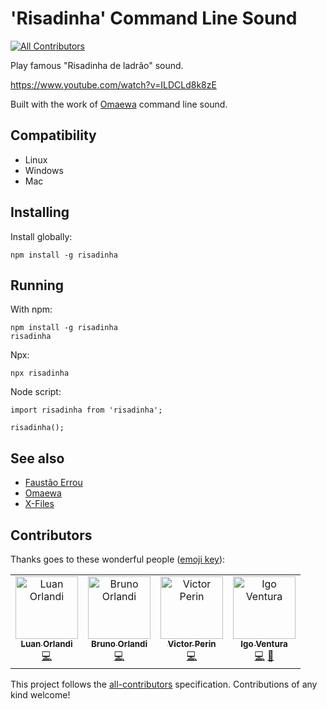 # 'Risadinha' Command Line Sound
[![All Contributors](https://img.shields.io/badge/all_contributors-4-orange.svg?style=flat-square)](#contributors)

Play famous "Risadinha de ladrão" sound.

https://www.youtube.com/watch?v=ILDCLd8k8zE

Built with the work of [Omaewa](https://github.com/BrOrlandi/omaewa) command line sound.

## Compatibility

- Linux
- Windows
- Mac

## Installing

Install globally:

    npm install -g risadinha

## Running

With npm:

    npm install -g risadinha
    risadinha

Npx:

    npx risadinha

Node script:

    import risadinha from 'risadinha';

    risadinha();

## See also

 - [Faustão Errou](https://github.com/BrOrlandi/faustao-errou/)
 - [Omaewa](https://github.com/BrOrlandi/omaewa/)
 - [X-Files](https://github.com/BrOrlandi/xfiles/)
## Contributors

Thanks goes to these wonderful people ([emoji key](https://allcontributors.org/docs/en/emoji-key)):

<!-- ALL-CONTRIBUTORS-LIST:START - Do not remove or modify this section -->
<!-- prettier-ignore -->
<table><tr><td align="center"><a href="http://luanorlandi.github.io"><img src="https://avatars1.githubusercontent.com/u/6919329?v=4" width="100px;" alt="Luan Orlandi"/><br /><sub><b>Luan Orlandi</b></sub></a><br /><a href="https://github.com/oloquinho/oloquinho/commits?author=luanorlandi" title="Code">💻</a></td><td align="center"><a href="https://brorlandi.github.io"><img src="https://avatars2.githubusercontent.com/u/1594658?v=4" width="100px;" alt="Bruno Orlandi"/><br /><sub><b>Bruno Orlandi</b></sub></a><br /><a href="https://github.com/oloquinho/oloquinho/commits?author=BrOrlandi" title="Code">💻</a></td><td align="center"><a href="http://victorperin.ninja"><img src="https://avatars2.githubusercontent.com/u/5847145?v=4" width="100px;" alt="Victor Perin"/><br /><sub><b>Victor Perin</b></sub></a><br /><a href="https://github.com/oloquinho/oloquinho/commits?author=victorperin" title="Code">💻</a></td><td align="center"><a href="https://github.com/igoventura"><img src="https://avatars0.githubusercontent.com/u/10341129?v=4" width="100px;" alt="Igo Ventura"/><br /><sub><b>Igo Ventura</b></sub></a><br /><a href="https://github.com/oloquinho/oloquinho/commits?author=igoventura" title="Code">💻</a> <a href="https://github.com/oloquinho/oloquinho/issues?q=author%3Aigoventura" title="Bug reports">🐛</a></td></tr></table>

<!-- ALL-CONTRIBUTORS-LIST:END -->

This project follows the [all-contributors](https://github.com/all-contributors/all-contributors) specification. Contributions of any kind welcome!
